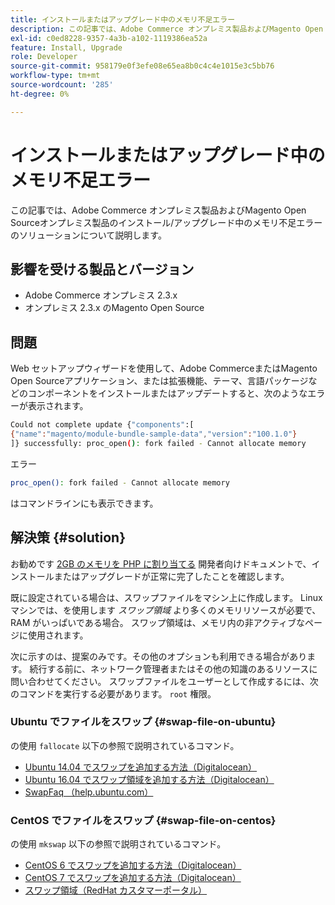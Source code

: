 ```yaml
---
title: インストールまたはアップグレード中のメモリ不足エラー
description: この記事では、Adobe Commerce オンプレミス製品およびMagento Open Sourceオンプレミス製品のインストール/アップグレード中のメモリ不足エラーのソリューションについて説明します。
exl-id: c0ed8228-9357-4a3b-a102-1119386ea52a
feature: Install, Upgrade
role: Developer
source-git-commit: 958179e0f3efe08e65ea8b0c4c4e1015e3c5bb76
workflow-type: tm+mt
source-wordcount: '285'
ht-degree: 0%

---
```


# インストールまたはアップグレード中のメモリ不足エラー

この記事では、Adobe Commerce オンプレミス製品およびMagento Open Sourceオンプレミス製品のインストール/アップグレード中のメモリ不足エラーのソリューションについて説明します。

## 影響を受ける製品とバージョン

* Adobe Commerce オンプレミス 2.3.x
* オンプレミス 2.3.x のMagento Open Source

## 問題

Web セットアップウィザードを使用して、Adobe CommerceまたはMagento Open Sourceアプリケーション、または拡張機能、テーマ、言語パッケージなどのコンポーネントをインストールまたはアップデートすると、次のようなエラーが表示されます。

```bash
Could not complete update {"components":[
{"name":"magento/module-bundle-sample-data","version":"100.1.0"}
]} successfully: proc_open(): fork failed - Cannot allocate memory
```

エラー

```bash
proc_open(): fork failed - Cannot allocate memory
```

はコマンドラインにも表示できます。

## 解決策 {#solution}

お勧めです [2GB のメモリを PHP に割り当てる](https://devdocs.magento.com/guides/v2.3/install-gde/prereq/php-settings.html) 開発者向けドキュメントで、インストールまたはアップグレードが正常に完了したことを確認します。

既に設定されている場合は、スワップファイルをマシン上に作成します。 Linux マシンでは、を使用します *スワップ領域* より多くのメモリリソースが必要で、RAM がいっぱいである場合。 スワップ領域は、メモリ内の非アクティブなページに使用されます。

次に示すのは、提案のみです。その他のオプションも利用できる場合があります。 続行する前に、ネットワーク管理者またはその他の知識のあるリソースに問い合わせてください。 スワップファイルをユーザーとして作成するには、次のコマンドを実行する必要があります。 `root` 権限。

### Ubuntu でファイルをスワップ {#swap-file-on-ubuntu}

の使用 `fallocate` 以下の参照で説明されているコマンド。

* [Ubuntu 14.04 でスワップを追加する方法（Digitalocean）](https://www.digitalocean.com/community/tutorials/how-to-add-swap-on-ubuntu-14-04)
* [Ubuntu 16.04 でスワップ領域を追加する方法（Digitalocean）](https://www.digitalocean.com/community/tutorials/how-to-add-swap-space-on-ubuntu-16-04)
* [SwapFaq （help.ubuntu.com）](https://help.ubuntu.com/community/SwapFaq)

### CentOS でファイルをスワップ {#swap-file-on-centos}

の使用 `mkswap` 以下の参照で説明されているコマンド。

* [CentOS 6 でスワップを追加する方法（Digitalocean）](https://www.digitalocean.com/community/tutorials/how-to-add-swap-on-centos-6)
* [CentOS 7 でスワップを追加する方法（Digitalocean）](https://www.digitalocean.com/community/tutorials/how-to-add-swap-on-centos-7)
* [スワップ領域（RedHat カスタマーポータル）](https://access.redhat.com/documentation/en-US/Red_Hat_Enterprise_Linux/6/html/Storage_Administration_Guide/ch-swapspace.html)
